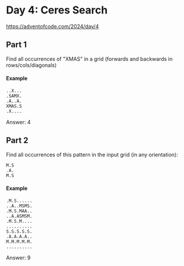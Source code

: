 # Day 4: Ceres Search

https://adventofcode.com/2024/day/4

## Part 1

Find all occurrences of "XMAS" in a grid (forwards and backwards in rows/cols/diagonals)

#### Example

```
..X...
.SAMX.
.A..A.
XMAS.S
.X....
```
Answer: 4

## Part 2

Find all occurrences of this pattern in the input grid (in any orientation):
```
M.S
.A.
M.S
```

#### Example

```
.M.S......
..A..MSMS.
.M.S.MAA..
..A.ASMSM.
.M.S.M....
..........
S.S.S.S.S.
.A.A.A.A..
M.M.M.M.M.
..........
```
Answer: 9

